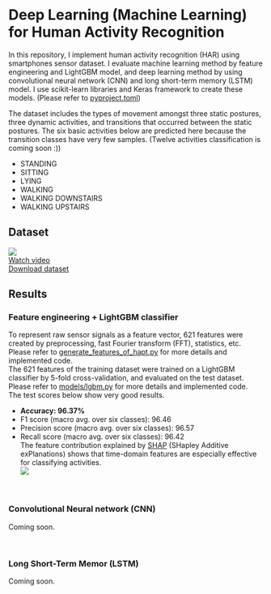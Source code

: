# Deep Learning (Machine Learning) for Human Activity Recognition
In this repository, I implement human activity recognition (HAR) using smartphones sensor dataset. I evaluate machine learning method by feature engineering and LightGBM model, and deep learning method by using convolutional neural network (CNN) and long short-term memory (LSTM) model. I use scikit-learn libraries and Keras framework to create these models. (Please refer to [pyproject.toml](https://github.com/takumiw/Deep-Learning-for-Human-Activity-Recognition/blob/master/pyproject.toml)) 

The dataset includes the types of movement amongst three static postures, three dynamic activities, and transitions that occurred between the static postures. The six basic activities below are predicted here because the transition classes have very few samples. (Twelve activities classification is coming soon :))
- STANDING
- SITTING
- LYING
- WALKING
- WALKING DOWNSTAIRS
- WALKING UPSTAIRS

## Dataset
![](https://img.youtube.com/vi/XOEN9W05_4A/0.jpg)  
[Watch video](https://www.youtube.com/watch?v=XOEN9W05_4A)  
[Download dataset](http://archive.ics.uci.edu/ml/datasets/Smartphone-Based+Recognition+of+Human+Activities+and+Postural+Transitions)

## Results
### Feature engineering + LightGBM classifier
To represent raw sensor signals as a feature vector, 621 features were created by preprocessing, fast Fourier transform (FFT), statistics, etc. Please refer to [generate_features_of_hapt.py](https://github.com/takumiw/Deep-Learning-for-Human-Activity-Recognition/blob/master/generate_features_of_hapt.py) for more details and implemented code.  
The 621 features of the training dataset were trained on a LightGBM classifier by 5-fold cross-validation, and evaluated on the test dataset. Please refer to [models/lgbm.py](https://github.com/takumiw/Deep-Learning-for-Human-Activity-Recognition/blob/master/models/lgbm.py) for more details and implemented code.  
The test scores below show very good results.
* **Accuracy: 96.37%**
* F1 score (macro avg. over six classes): 96.46
* Precision score (macro avg. over six classes): 96.57
* Recall score (macro avg. over six classes): 96.42    
The feature contribution explained by [SHAP](https://github.com/slundberg/shap) (SHapley Additive exPlanations) shows that time-domain features are especially effective for classifying activities.  
![](https://user-images.githubusercontent.com/30923675/80086908-56235980-8595-11ea-8318-39b3f9ca3d8a.png)

<br>

### Convolutional Neural network (CNN)
Coming soon.

<br>

### Long Short-Term Memor (LSTM)
Coming soon.
